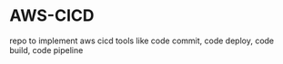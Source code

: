 # AWS-CICD
repo to implement aws cicd tools like code commit, code deploy, code build, code pipeline 

